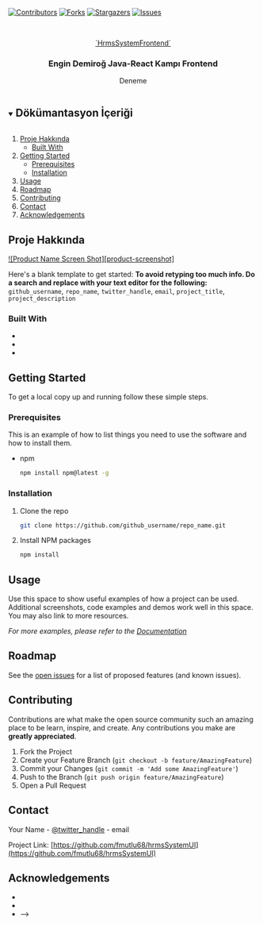 [![Contributors][contributors-shield]][contributors-url]
[![Forks][forks-shield]][forks-url]
[![Stargazers][stars-shield]][stars-url]
[![Issues][issues-shield]][issues-url]



<!-- PROJECT LOGO -->
<br />
<p align="center">
  <a href="https://github.com/fmutlu68/hrmsSystemUI">
    `HrmsSystemFrontend`
  </a>

  <h3 align="center">Engin Demiroğ Java-React Kampı Frontend</h3>

  <p align="center">
    Deneme
<!--     <br /> -->
<!--     <a href="https://github.com/github_username/repo_name"><strong>Explore the docs »</strong></a>
    <br />
    <br />
    <a href="https://github.com/github_username/repo_name">View Demo</a>
    ·
    <a href="https://github.com/github_username/repo_name/issues">Report Bug</a>
    ·
    <a href="https://github.com/github_username/repo_name/issues">Request Feature</a> -->
  </p>
</p>



<!-- TABLE OF CONTENTS -->
<details open="open">
  <summary><h2 style="display: inline-block">Dökümantasyon İçeriği</h2></summary>
  <ol>
    <li>
      <a href="#proje-hakkinda">Proje Hakkında</a>
      <ul>
        <li><a href="#built-with">Built With</a></li>
      </ul>
    </li>
    <li>
      <a href="#getting-started">Getting Started</a>
      <ul>
        <li><a href="#prerequisites">Prerequisites</a></li>
        <li><a href="#installation">Installation</a></li>
      </ul>
    </li>
    <li><a href="#usage">Usage</a></li>
    <li><a href="#roadmap">Roadmap</a></li>
    <li><a href="#contributing">Contributing</a></li>
    <li><a href="#contact">Contact</a></li>
    <li><a href="#acknowledgements">Acknowledgements</a></li>
  </ol>
</details>



<!-- ABOUT THE PROJECT -->
## Proje Hakkında

[![Product Name Screen Shot][product-screenshot]](https://example.com)

Here's a blank template to get started:
**To avoid retyping too much info. Do a search and replace with your text editor for the following:**
`github_username`, `repo_name`, `twitter_handle`, `email`, `project_title`, `project_description`


### Built With

* []()
* []()
* []()



<!-- GETTING STARTED -->
## Getting Started

To get a local copy up and running follow these simple steps.

### Prerequisites

This is an example of how to list things you need to use the software and how to install them.
* npm
  ```sh
  npm install npm@latest -g
  ```

### Installation

1. Clone the repo
   ```sh
   git clone https://github.com/github_username/repo_name.git
   ```
2. Install NPM packages
   ```sh
   npm install
   ```



<!-- USAGE EXAMPLES -->
## Usage

Use this space to show useful examples of how a project can be used. Additional screenshots, code examples and demos work well in this space. You may also link to more resources.

_For more examples, please refer to the [Documentation](https://example.com)_



<!-- ROADMAP -->
## Roadmap

See the [open issues](https://github.com/github_username/repo_name/issues) for a list of proposed features (and known issues).



<!-- CONTRIBUTING -->
## Contributing

Contributions are what make the open source community such an amazing place to be learn, inspire, and create. Any contributions you make are **greatly appreciated**.

1. Fork the Project
2. Create your Feature Branch (`git checkout -b feature/AmazingFeature`)
3. Commit your Changes (`git commit -m 'Add some AmazingFeature'`)
4. Push to the Branch (`git push origin feature/AmazingFeature`)
5. Open a Pull Request



<!-- CONTACT -->
## Contact

Your Name - [@twitter_handle](https://twitter.com/twitter_handle) - email

Project Link: [https://github.com/fmutlu68/hrmsSystemUI](https://github.com/fmutlu68/hrmsSystemUI)
<!-- 


<!-- ACKNOWLEDGEMENTS -->
## Acknowledgements

* []()
* []()
* []() -->



[contributors-shield]: https://img.shields.io/github/contributors/fmutlu68/hrmsSystemUI.svg?style=for-the-badge
[contributors-url]: https://github.com/fmutlu68/hrmsSystemUI/graphs/contributors
[forks-shield]: https://img.shields.io/github/forks/fmutlu68/hrmsSystemUI.svg?style=for-the-badge
[forks-url]: https://github.com/fmutlu68/hrmsSystemUI/network/members
[stars-shield]: https://img.shields.io/github/stars/fmutlu68/hrmsSystemUI.svg?style=for-the-badge
[stars-url]: https://github.com/fmutlu68/hrmsSystemUI/stargazers
[issues-shield]: https://img.shields.io/github/issues/fmutlu68/hrmsSystemUI.svg?style=for-the-badge
[issues-url]: https://github.com/fmutlu68/hrmsSystemUI/issues
